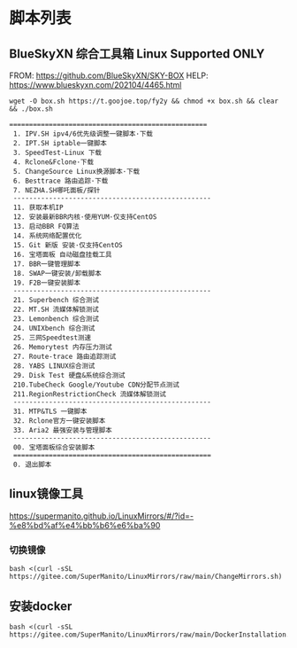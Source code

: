 # 脚本列表

##  BlueSkyXN 综合工具箱 Linux Supported ONLY

 FROM: https://github.com/BlueSkyXN/SKY-BOX
 HELP: https://www.blueskyxn.com/202104/4465.html

```
wget -O box.sh https://t.goojoe.top/fy2y && chmod +x box.sh && clear && ./box.sh
```

```
==================================================
 1. IPV.SH ipv4/6优先级调整一键脚本·下载
 2. IPT.SH iptable一键脚本
 3. SpeedTest-Linux 下载
 4. Rclone&Fclone·下载
 5. ChangeSource Linux换源脚本·下载
 6. Besttrace 路由追踪·下载
 7. NEZHA.SH哪吒面板/探针
 --------------------------------------------------
 11. 获取本机IP
 12. 安装最新BBR内核·使用YUM·仅支持CentOS
 13. 启动BBR FQ算法
 14. 系统网络配置优化
 15. Git 新版 安装·仅支持CentOS
 16. 宝塔面板 自动磁盘挂载工具
 17. BBR一键管理脚本
 18. SWAP一键安装/卸载脚本
 19. F2B一键安装脚本
 --------------------------------------------------
 21. Superbench 综合测试
 22. MT.SH 流媒体解锁测试
 23. Lemonbench 综合测试
 24. UNIXbench 综合测试
 25. 三网Speedtest测速
 26. Memorytest 内存压力测试
 27. Route-trace 路由追踪测试
 28. YABS LINUX综合测试
 29. Disk Test 硬盘&系统综合测试
 210.TubeCheck Google/Youtube CDN分配节点测试
 211.RegionRestrictionCheck 流媒体解锁测试
 --------------------------------------------------
 31. MTP&TLS 一键脚本
 32. Rclone官方一键安装脚本
 33. Aria2 最强安装与管理脚本
 --------------------------------------------------
 00. 宝塔面板综合安装脚本
 ==================================================
 0. 退出脚本
```

## linux镜像工具

https://supermanito.github.io/LinuxMirrors/#/?id=-%e8%bd%af%e4%bb%b6%e6%ba%90

### 切换镜像

```
bash <(curl -sSL https://gitee.com/SuperManito/LinuxMirrors/raw/main/ChangeMirrors.sh)
```

## 安装docker
```
bash <(curl -sSL https://gitee.com/SuperManito/LinuxMirrors/raw/main/DockerInstallation.sh)
```